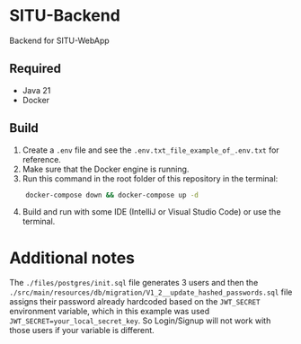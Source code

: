 # SITU-Backend
Backend for SITU-WebApp

## Required
* Java 21
* Docker

## Build
1. Create a `.env` file and see the `.env.txt_file_example_of_.env.txt` for reference.
2. Make sure that the Docker engine is running.
3. Run this command in the root folder of this repository in the terminal:
```bash
    docker-compose down && docker-compose up -d
```
4. Build and run with some IDE (IntelliJ or Visual Studio Code) or use the terminal.

# Additional notes
The `./files/postgres/init.sql` file generates 3 users and then the `./src/main/resources/db/migration/V1_2__update_hashed_passwords.sql` file assigns their password already hardcoded based on the `JWT_SECRET` environment variable, which in this example was used `JWT_SECRET=your_local_secret_key`. So Login/Signup will not work with those users if your variable is different.